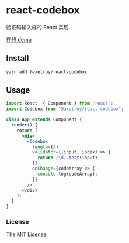 # react-codebox

验证码输入框的 React 实现.

[在线 demo](https://axetroy.github.io/react-codebox/)

## Install

```bash
yarn add @axetroy/react-codebox
```

## Usage

```jsx harmony
import React, { Component } from "react";
import Codebox from "@axetroy/react-codebox";

class App extends Component {
  render() {
    return (
      <div>
        <Codebox
          length={4}
          validator={(input, index) => {
            return /\d/.test(input);
          }}
          onChange={codeArray => {
            console.log(codeArray);
          }}
        />
      </div>
    );
  }
}
```

### License

The [MIT License](https://github.com/axetroy/react-codebox/blob/master/LICENSE)
